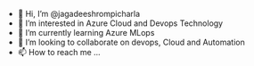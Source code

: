 - 👋 Hi, I’m @jagadeeshrompicharla
- 👀 I’m interested in Azure Cloud and Devops Technology
- 🌱 I’m currently learning Azure MLops
- 💞️ I’m looking to collaborate on devops, Cloud and Automation
- 📫 How to reach me ...

<!---
jagadeeshrompicharla/jagadeeshrompicharla is a ✨ special ✨ repository because its `README.md` (this file) appears on your GitHub profile.
You can click the Preview link to take a look at your changes.
--->
